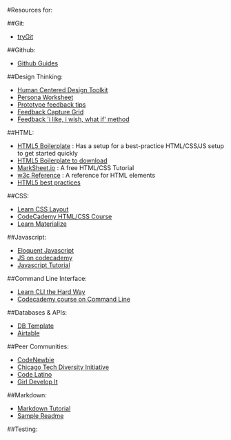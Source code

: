 #Resources for:

##Git:
- [tryGit](https://try.github.io)

##Github:
- [Github Guides](https://guides.github.com/)

##Design Thinking:
- [Human Centered Design Toolkit](human-centered-design-toolkit.pdf)
- [Persona Worksheet](persona-core-poster.pdf)
- [Prototype feedback tips](https://public-media.interaction-design.org/pdf/Six-Best-Practice-Tips-for-Gathering-Feedback-on-Your-Prototypes.pdf)
- [Feedback Capture Grid](https://public-media.interaction-design.org/pdf/Feedback-Capture-Grid.pdf)
- [Feedback 'i like, i wish, what if' method](https://public-media.interaction-design.org/pdf/I-Like-I-Wish-What-If.pdf)

##HTML:
- [HTML5 Boilerplate](https://html5boilerplate.com/) : Has a setup for a best-practice HTML/CSS/JS setup to get started quickly
- [HTML5 Boilerplate to download](template-frontend.zip)
- [MarkSheet.io](http://marksheet.io/) : A free HTML/CSS Tutorial
- [w3c Reference](http://w3c.github.io/html-reference/elements.html) : A reference for HTML elements
- [HTML5 best practices](https://www.sitepoint.com/a-basic-html5-template/)

##CSS:
- [Learn CSS Layout](https://learnlayout.com)
- [CodeCademy HTML/CSS Course](https://www.codecademy.com/en/tracks/htmlcss)
- [Learn Materialize](http://materializecss.com/)

##Javascript:
- [Eloquent Javascript](http://eloquentjavascript.net/)
- [JS on codecademy](https://www.codecademy.com/learn/learn-javascript)
- [Javascript Tutorial](http://htmldog.com/guides/javascript/)

##Command Line Interface:
- [Learn CLI the Hard Way](https://learncodethehardway.org/unix/)
- [Codecademy course on Command Line](https://www.codecademy.com/learn/learn-the-command-line)


##Databases & APIs:
- [DB Template](https://docs.google.com/spreadsheets/d/1c9sgq16us36K1bygqDWLI8V_7pW-Odt0qeJW3DBwltg/edit?usp=sharing)
- [Airtable](https://airtable.com/invite/r/96gpCT4M)

##Peer Communities:
- [CodeNewbie](https://www.codenewbie.org)
- [Chicago Tech Diversity Initiative](https://chitechdiversity.com/)
- [Code Latino](http://www.codelatino.com/)
- [Girl Develop It](https://www.girldevelopit.com/chapters/chicago)


##Markdown:
- [Markdown Tutorial](http://www.markdowntutorial.com/)
- [Sample Readme](sample-readme.md)

##Testing:
